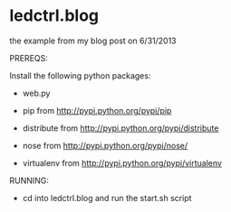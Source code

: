 ledctrl.blog
============

the example from my blog post on 6/31/2013

PREREQS:

Install the following python packages:

- web.py

- pip from http://pypi.python.org/pypi/pip

- distribute from http://pypi.python.org/pypi/distribute

- nose from http://pypi.python.org/pypi/nose/

- virtualenv from http://pypi.python.org/pypi/virtualenv

RUNNING:

- cd into ledctrl.blog and run the start.sh script
